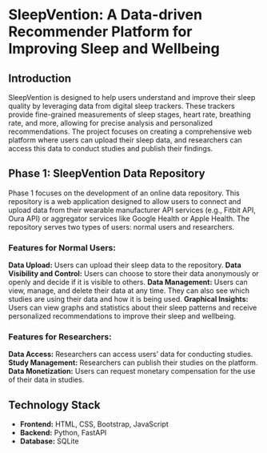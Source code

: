 # SleepVention: A Data-driven Recommender Platform for Improving Sleep and Wellbeing

## Introduction

SleepVention is designed to help users understand and improve their sleep quality by leveraging data from digital sleep trackers. These trackers provide fine-grained measurements of sleep stages, heart rate, breathing rate, and more, allowing for precise analysis and personalized recommendations. The project focuses on creating a comprehensive web platform where users can upload their sleep data, and researchers can access this data to conduct studies and publish their findings.

## Phase 1: SleepVention Data Repository

Phase 1 focuses on the development of an online data repository. This repository is a web application designed to allow users to connect and upload data from their wearable manufacturer API services (e.g., Fitbit API, Oura API) or aggregator services like Google Health or Apple Health. The repository serves two types of users: normal users and researchers.

### Features for Normal Users:

**Data Upload:** Users can upload their sleep data to the repository.
**Data Visibility and Control:** Users can choose to store their data anonymously or openly and decide if it is visible to others.
**Data Management:** Users can view, manage, and delete their data at any time. They can also see which studies are using their data and how it is being used.
**Graphical Insights:** Users can view graphs and statistics about their sleep patterns and receive personalized recommendations to improve their sleep and wellbeing.

### Features for Researchers:

**Data Access:** Researchers can access users’ data for conducting studies.
**Study Management:** Researchers can publish their studies on the platform.
**Data Monetization:** Users can request monetary compensation for the use of their data in studies.

## Technology Stack
- **Frontend:** HTML, CSS, Bootstrap, JavaScript
- **Backend:** Python, FastAPI
- **Database:** SQLite

